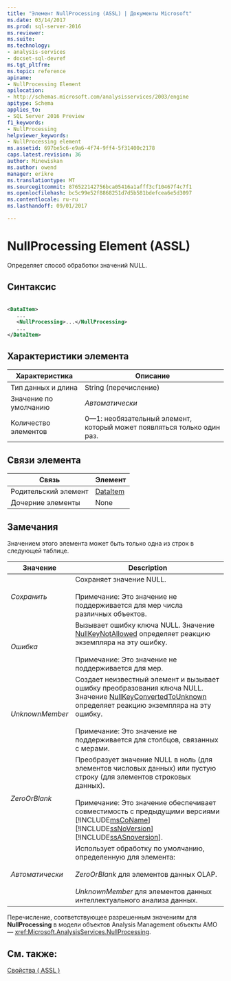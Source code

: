 ```yaml
---
title: "Элемент NullProcessing (ASSL) | Документы Microsoft"
ms.date: 03/14/2017
ms.prod: sql-server-2016
ms.reviewer: 
ms.suite: 
ms.technology:
- analysis-services
- docset-sql-devref
ms.tgt_pltfrm: 
ms.topic: reference
apiname:
- NullProcessing Element
apilocation:
- http://schemas.microsoft.com/analysisservices/2003/engine
apitype: Schema
applies_to:
- SQL Server 2016 Preview
f1_keywords:
- NullProcessing
helpviewer_keywords:
- NullProcessing element
ms.assetid: 697be5c6-e9a6-4f74-9ff4-5f31400c2178
caps.latest.revision: 36
author: Minewiskan
ms.author: owend
manager: erikre
ms.translationtype: MT
ms.sourcegitcommit: 876522142756bca05416a1afff3cf10467f4c7f1
ms.openlocfilehash: bc5c99e52f8868251d7d5b581bdefcea6e5d3097
ms.contentlocale: ru-ru
ms.lasthandoff: 09/01/2017

---
```

# <a name="nullprocessing-element-assl"></a>NullProcessing Element (ASSL)
  Определяет способ обработки значений NULL.  
  
## <a name="syntax"></a>Синтаксис  
  
```xml  
  
<DataItem>  
   ...  
   <NullProcessing>...</NullProcessing>  
   ...  
</DataItem>  
```  
  
## <a name="element-characteristics"></a>Характеристики элемента  
  
|Характеристика|Описание|  
|--------------------|-----------------|  
|Тип данных и длина|String (перечисление)|  
|Значение по умолчанию|*Автоматически*|  
|Количество элементов|0—1: необязательный элемент, который может появляться только один раз.|  
  
## <a name="element-relationships"></a>Связи элемента  
  
|Связь|Элемент|  
|------------------|-------------|  
|Родительский элемент|[DataItem](../../../analysis-services/scripting/data-type/dataitem-data-type-assl.md)|  
|Дочерние элементы|None|  
  
## <a name="remarks"></a>Замечания  
 Значением этого элемента может быть только одна из строк в следующей таблице.  
  
|Значение|Description|  
|-----------|-----------------|  
|*Сохранить*|Сохраняет значение NULL.<br /><br /> Примечание: Это значение не поддерживается для мер числа различных объектов.|  
|*Ошибка*|Вызывает ошибку ключа NULL. Значение [NullKeyNotAllowed](../../../analysis-services/scripting/properties/nullkeynotallowed-element-assl.md) определяет реакцию экземпляра на эту ошибку.<br /><br /> Примечание: Это значение не поддерживается для мер.|  
|*UnknownMember*|Создает неизвестный элемент и вызывает ошибку преобразования ключа NULL. Значение [NullKeyConvertedToUnknown](../../../analysis-services/scripting/properties/nullkeyconvertedtounknown-element-assl.md) определяет реакцию экземпляра на эту ошибку.<br /><br /> Примечание: Это значение не поддерживается для столбцов, связанных с мерами.|  
|*ZeroOrBlank*|Преобразует значение NULL в ноль (для элементов числовых данных) или пустую строку (для элементов строковых данных).<br /><br /> Примечание: Это значение обеспечивает совместимость с предыдущими версиями [!INCLUDE[msCoName](../../../includes/msconame-md.md)] [!INCLUDE[ssNoVersion](../../../includes/ssnoversion-md.md)] [!INCLUDE[ssASnoversion](../../../includes/ssasnoversion-md.md)].|  
|*Автоматически*|Использует обработку по умолчанию, определенную для элемента:<br /><br /> *ZeroOrBlank* для элементов данных OLAP.<br /><br /> *UnknownMember* для элементов данных интеллектуального анализа данных.|  
  
 Перечисление, соответствующее разрешенным значениям для **NullProcessing** в модели объектов Analysis Management объекты AMO — <xref:Microsoft.AnalysisServices.NullProcessing>.  
  
## <a name="see-also"></a>См. также:  
 [Свойства &#40; ASSL &#41;](../../../analysis-services/scripting/properties/properties-assl.md)  
  
  
